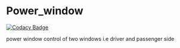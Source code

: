 # Power_window

[![Codacy Badge](https://api.codacy.com/project/badge/Grade/6279881ca4674efba1c4c33c220a7d67)](https://app.codacy.com/manual/SHREYAS8/Power_window?utm_source=github.com&utm_medium=referral&utm_content=SHREYAS8/Power_window&utm_campaign=Badge_Grade_Dashboard)

power window control of two windows i.e driver and passenger side
